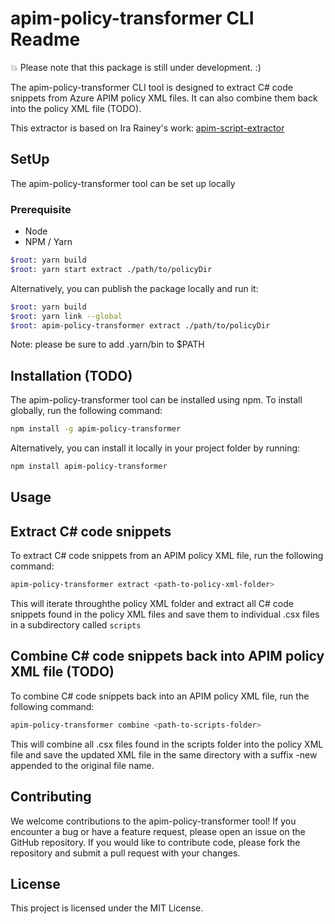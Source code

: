# apim-policy-transformer CLI Readme
:boom: Please note that this package is still under development. :)

The apim-policy-transformer CLI tool is designed to extract C# code snippets from Azure APIM policy XML files. It can also combine them back into the policy XML file (TODO).

This extractor is based on Ira Rainey's work: [apim-script-extractor](https://github.com/irarainey/apim-script-extractor)

## SetUp
The apim-policy-transformer tool can be set up locally

### Prerequisite
- Node
- NPM / Yarn

```sh
$root: yarn build
$root: yarn start extract ./path/to/policyDir
``` 
Alternatively, you can publish the package locally and run it:
```sh
$root: yarn build
$root: yarn link --global
$root: apim-policy-transformer extract ./path/to/policyDir

```
Note: please be sure to add .yarn/bin to $PATH

## Installation (TODO)
The apim-policy-transformer tool can be installed using npm. To install globally, run the following command:

```sh
npm install -g apim-policy-transformer
```
Alternatively, you can install it locally in your project folder by running:

```sh
npm install apim-policy-transformer
```

## Usage

## Extract C# code snippets
To extract C# code snippets from an APIM policy XML file, run the following command:

```sh
apim-policy-transformer extract <path-to-policy-xml-folder>
```
This will iterate throughthe policy XML folder and extract all C# code snippets found in the policy XML files and save them to individual .csx files in a subdirectory called `scripts`

## Combine C# code snippets back into APIM policy XML file (TODO)
To combine C# code snippets back into an APIM policy XML file, run the following command:

```sh
apim-policy-transformer combine <path-to-scripts-folder>
```
This will combine all .csx files found in the scripts folder into the policy XML file and save the updated XML file in the same directory with a suffix -new appended to the original file name.

## Contributing
We welcome contributions to the apim-policy-transformer tool! If you encounter a bug or have a feature request, please open an issue on the GitHub repository. If you would like to contribute code, please fork the repository and submit a pull request with your changes.

## License
This project is licensed under the MIT License.
